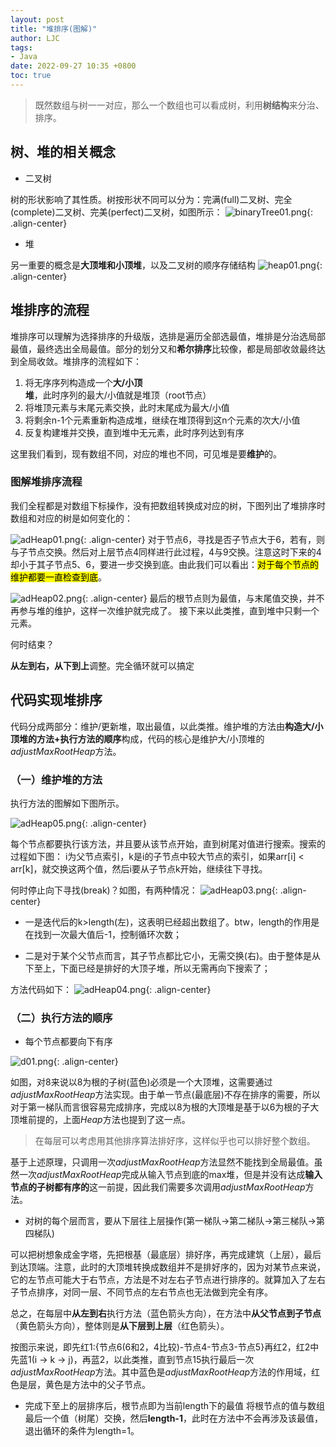 ```yaml
---
layout: post
title: "堆排序(图解)"
author: LJC
tags:
- Java
date: 2022-09-27 10:35 +0800
toc: true
---
```


> 既然数组与树一一对应，那么一个数组也可以看成树，利用**树结构**来分治、排序。

## 树、堆的相关概念

- 二叉树

树的形状影响了其性质。树按形状不同可以分为：完满(full)二叉树、完全(complete)二叉树、完美(perfect)二叉树，如图所示：
![binaryTree01.png](/images/binaryTree01.png "Tree"){: .align-center}

- 堆

另一重要的概念是**大顶堆和小顶堆**，以及二叉树的顺序存储结构
![heap01.png](/images/heap01.png "Heap"){: .align-center}

## 堆排序的流程

堆排序可以理解为选择排序的升级版，选排是遍历全部选最值，堆排是分治选局部最值，最终选出全局最值。部分的划分又和**希尔排序**比较像，都是局部收敛最终达到全局收敛。堆排序的流程如下：

1. 将无序序列构造成一个**大/小顶堆**，此时序列的最大/小值就是堆顶（root节点）
2. 将堆顶元素与末尾元素交换，此时末尾成为最大/小值
3. 将剩余n-1个元素重新构造成堆，继续在堆顶得到这n个元素的次大/小值
4. 反复构建堆并交换，直到堆中无元素，此时序列达到有序

这里我们看到，现有数组不同，对应的堆也不同，可见堆是要**维护**的。

### 图解堆排序流程

我们全程都是对数组下标操作，没有把数组转换成对应的树，下图列出了堆排序时数组和对应的树是如何变化的：

![adHeap01.png](/images/adHeap01.png "adHeap02"){: .align-center}
对于节点6，寻找是否子节点大于6，若有，则与子节点交换。然后对上层节点4同样进行此过程，4与9交换。注意这时下来的4却小于其子节点5、6，要进一步交换到底。由此我们可以看出：<mark>对于每个节点的维护都要一直检查到底</mark>。

![adHeap02.png](/images/adHeap02.png "adHeap01"){: .align-center}
最后的根节点则为最值，与末尾值交换，并不再参与堆的维护，这样一次维护就完成了。
接下来以此类推，直到堆中只剩一个元素。

何时结束？

**从左到右，从下到上**调整。完全循环就可以搞定



## 代码实现堆排序


代码分成两部分：维护/更新堆，取出最值，以此类推。维护堆的方法由**构造大/小顶堆的方法+执行方法的顺序**构成，代码的核心是维护大/小顶堆的*adjustMaxRootHeap*方法。

### （一）维护堆的方法

执行方法的图解如下图所示。

![adHeap05.png](/images/adHeap05.png "adHeap05"){: .align-center}

每个节点都要执行该方法，并且要从该节点开始，直到树尾对值进行搜索。搜索的过程如下图：
i为父节点索引，k是i的子节点中较大节点的索引，如果arr[i] < arr[k]，就交换这两个值，然后i要从子节点k开始，继续往下寻找。

何时停止向下寻找(break)？如图，有两种情况：
![adHeap03.png](/images/adHeap03.png "adHeap03"){: .align-center}
- 一是迭代后的k>length(左)，这表明已经超出数组了。btw，length的作用是在找到一次最大值后-1，控制循环次数；

- 二是对于某个父节点而言，其子节点都比它小，无需交换(右)。由于整体是从下至上，下面已经是排好的大顶子堆，所以无需再向下搜索了；

方法代码如下：
![adHeap04.png](/images/adHeap04.png "adHeap04"){: .align-center}

### （二）执行方法的顺序

- 每个节点都要向下有序

![d01.png](/images/d01.png "流程"){: .align-center}

如图，对8来说以8为根的子树(蓝色)必须是一个大顶堆，这需要通过*adjustMaxRootHeap*方法实现。由于单一节点(最底层)不存在排序的需要，所以对于第一梯队而言很容易完成排序，完成以8为根的大顶堆是基于以6为根的子大顶堆前提的，上面*Heap*方法也提到了这一点。

> 在每层可以考虑用其他排序算法排好序，这样似乎也可以排好整个数组。

基于上述原理，只调用一次*adjustMaxRootHeap*方法显然不能找到全局最值。虽然一次*adjustMaxRootHeap*完成从输入节点到底的max堆，但是并没有达成**输入节点的子树都有序的**这一前提，因此我们需要多次调用*adjustMaxRootHeap*方法。

- 对树的每个层而言，要从下层往上层操作(第一梯队->第二梯队->第三梯队->第四梯队)

可以把树想象成金字塔，先把根基（最底层）排好序，再完成建筑（上层），最后到达顶端。注意，此时的大顶堆转换成数组并不是排好序的，因为对某节点来说，它的左节点可能大于右节点，方法是不对左右子节点进行排序的。就算加入了左右子节点排序，对同一层、不同节点的左右节点也无法做到完全有序。

总之，在每层中**从左到右**执行方法（蓝色箭头方向），在方法中**从父节点到子节点**（黄色箭头方向），整体则是**从下层到上层**（红色箭头）。

按图示来说，即先红1:{节点6(6和2，4比较)-节点4-节点3-节点5}再红2，红2中先蓝1(i -> k -> j)，再蓝2，以此类推，直到节点15执行最后一次*adjustMaxRootHeap*方法。其中蓝色是*adjustMaxRootHeap*方法的作用域，红色是层，黄色是方法中的父子节点。

- 完成下至上的层排序后，根节点即为当前length下的最值
将根节点的值与数组最后一个值（树尾）交换，然后**length-1**，此时在方法中不会再涉及该最值，退出循环的条件为length=1。
